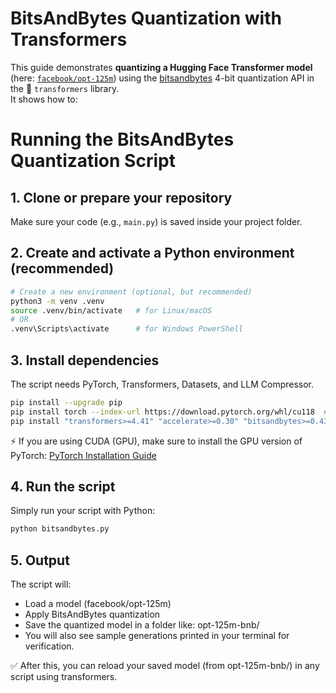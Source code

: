 # BitsAndBytes Quantization with Transformers

This guide demonstrates **quantizing a Hugging Face Transformer model** (here: [`facebook/opt-125m`](https://huggingface.co/facebook/opt-125m)) using the [bitsandbytes](https://github.com/TimDettmers/bitsandbytes) 4-bit quantization API in the 🤗 `transformers` library.  
It shows how to:

# Running the BitsAndBytes Quantization Script

## 1. Clone or prepare your repository
Make sure your code (e.g., `main.py`) is saved inside your project folder.

## 2. Create and activate a Python environment (recommended)

```bash
# Create a new environment (optional, but recommended)
python3 -m venv .venv
source .venv/bin/activate   # for Linux/macOS
# OR
.venv\Scripts\activate      # for Windows PowerShell

```

## 3. Install dependencies

The script needs PyTorch, Transformers, Datasets, and LLM Compressor.

```bash
pip install --upgrade pip
pip install torch --index-url https://download.pytorch.org/whl/cu118  # pick cu118 or cu121 depending on your CUDA
pip install "transformers>=4.41" "accelerate>=0.30" "bitsandbytes>=0.43.1"
```

⚡ If you are using CUDA (GPU), make sure to install the GPU version of PyTorch: [PyTorch Installation Guide](https://pytorch.org/get-started/locally/)


## 4. Run the script

Simply run your script with Python:

```bash
python bitsandbytes.py
```


## 5. Output

The script will:

- Load a model (facebook/opt-125m)
- Apply BitsAndBytes quantization
- Save the quantized model in a folder like: opt-125m-bnb/
- You will also see sample generations printed in your terminal for verification.

  
✅ After this, you can reload your saved model (from opt-125m-bnb/) in any script using transformers.
